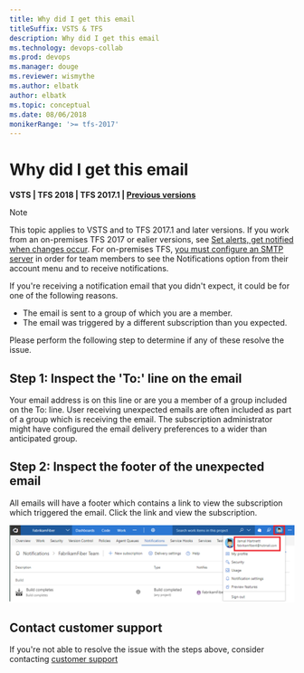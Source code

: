 ```yaml
---
title: Why did I get this email
titleSuffix: VSTS & TFS 
description: Why did I get this email
ms.technology: devops-collab
ms.prod: devops
ms.manager: douge
ms.reviewer: wismythe
ms.author: elbatk
author: elbatk
ms.topic: conceptual
ms.date: 08/06/2018  
monikerRange: '>= tfs-2017'
---
```


# Why did I get this email

<b>VSTS | TFS 2018 | TFS 2017.1 | [Previous versions](../work/track/alerts-and-notifications.md)</b> 

> [!NOTE]  
> This topic applies to VSTS and to TFS 2017.1 and later versions. If you work from an on-premises TFS 2017 or ealier versions, see [Set alerts, get notified when changes occur](../work/track/alerts-and-notifications.md). For on-premises TFS, [you must configure an SMTP server](/tfs/server/admin/setup-customize-alerts) in order for team members to see the Notifications option from their account menu and to receive notifications.

If you're receiving a notification email that you didn't expect, it could be for one of the following reasons.

* The email is sent to a group of which you are a member.
* The email was triggered by a different subscription than you expected.

Please perform the following step to determine if any of these resolve the issue.

## Step 1: Inspect the 'To:' line on the email
Your email address is on this line or are you a member of a group included on the To: line. User receiving unexpected emails are often included as part of a group which is receiving the email.  The subscription administrator might have configured the email delivery preferences to a wider than anticipated group.

## Step 2: Inspect the footer of the unexpected email
All emails will have a footer which contains a link to view the subscription which triggered the email.  Click the link and view the subscription.

![Profile email](_img/profile-email.png)

## Contact customer support
If you're not able to resolve the issue with the steps above, consider contacting [customer support](troubleshoot-contact-support.md)
